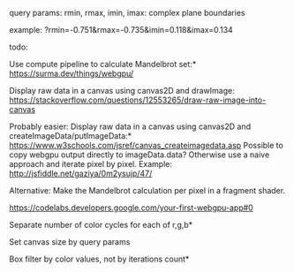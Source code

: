 query params:
rmin, rmax, imin, imax: complex plane boundaries

example: 
?rmin=-0.751&rmax=-0.735&imin=0.118&imax=0.134


todo:

Use compute pipeline to calculate Mandelbrot set:*
https://surma.dev/things/webgpu/

Display raw data in a canvas using canvas2D and drawImage:
  https://stackoverflow.com/questions/12553265/draw-raw-image-into-canvas

Probably easier: Display raw data in a canvas using canvas2D and createImageData/putImageData:*
https://www.w3schools.com/jsref/canvas_createimagedata.asp
  Possible to copy webgpu output directly to imageData.data?
  Otherwise use a naive approach and iterate pixel by pixel. Example: http://jsfiddle.net/gaziya/0m2ysujp/47/

Alternative:
  Make the Mandelbrot calculation per pixel in a fragment shader.

  https://codelabs.developers.google.com/your-first-webgpu-app#0


Separate number of color cycles for each of r,g,b*

Set canvas size by query params

Box filter by color values, not by iterations count*


